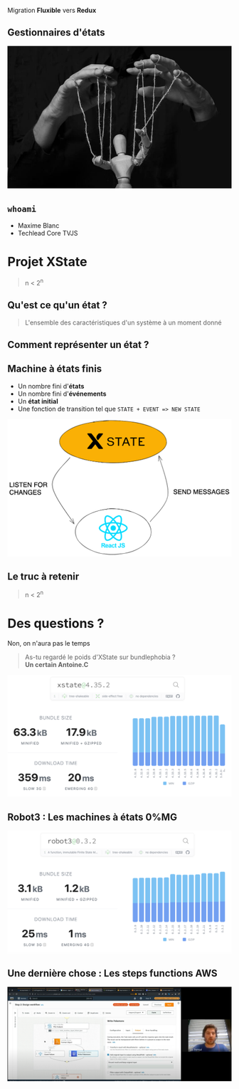 <!-- slide -->

<!-- slide -->

Migration **Fluxible** vers **Redux**

<!-- slide -->

## Gestionnaires d'états

<!-- slide -->

![](./docs/puppet.jpeg)

<!-- slide -->

## `whoami`

- Maxime Blanc
- Techlead Core TVJS

<!-- slide -->

# Projet XState

> n < 2<sup>n</sup>

<!-- slide -->

## Qu'est ce qu'un état ?

> L'ensemble des caractéristiques d'un système à un moment donné

<!-- slide -->

## Comment représenter un état ?

<!-- slide -->

## Machine à états finis

- Un nombre fini d'**états**
- Un nombre fini d'**événements**
- Un **état initial**
- Une fonction de transition tel que
  `STATE + EVENT => NEW STATE`

<!-- slide -->

![](./docs/schmea-communication.png)

<!-- slide -->

## Le truc à retenir

> n < 2<sup>n</sup>

<!-- slide -->

# Des questions ?

Non, on n'aura pas le temps

<!-- slide -->

> As-tu regardé le poids d'XState sur bundlephobia ? <br /> **Un certain Antoine.C**

<!-- slide -->

![](./docs/xstate-bundlesize.png)

<!-- slide -->

## Robot3 : Les machines à états 0%MG

![](./docs/robot3-bundlesize.png)

<!-- slide -->

## Une dernière chose : Les steps functions AWS

![](./docs/step-function.png)
